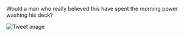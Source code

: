 Would a man who really believed this have spent the morning power washing his deck?


![Tweet image](/asset/crosspoast/GsTeqIkaoAAyTA3.jpg)

